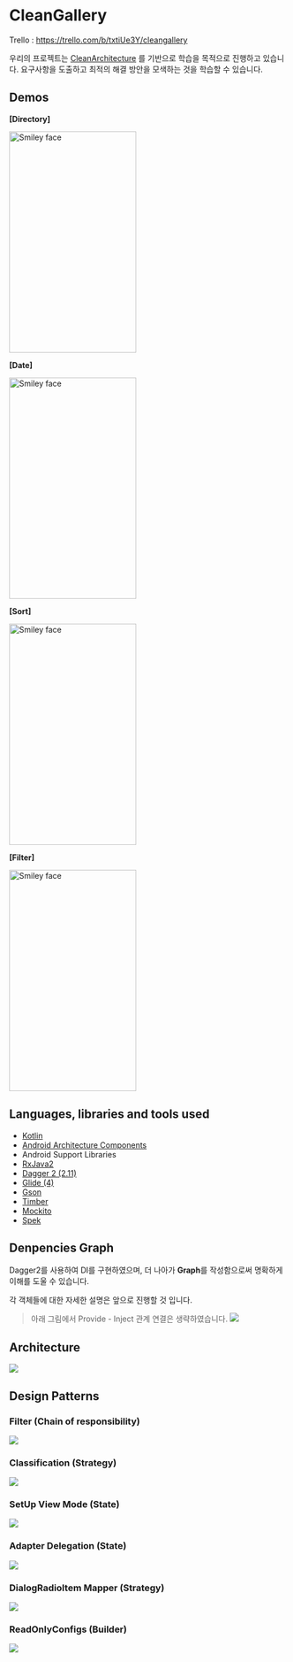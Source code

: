 # CleanGallery
Trello : https://trello.com/b/txtiUe3Y/cleangallery

우리의 프로젝트는 [CleanArchitecture](https://github.com/bufferapp/clean-architecture-components-boilerplate) 를 기반으로 학습을 목적으로 진행하고 있습니다.
요구사항을 도출하고 최적의 해결 방안을 모색하는 것을 학습할 수 있습니다.

## Demos
**[Directory]**

<img src="https://github.com/kimtaesu/CleanGallery/blob/master/document/directory.gif" alt="Smiley face" height="400" width="230">

**[Date]**

<img src="https://github.com/kimtaesu/CleanGallery/blob/master/document/date.gif" alt="Smiley face" height="400" width="230">

**[Sort]**

<img src="https://github.com/kimtaesu/CleanGallery/blob/master/document/sort.gif" alt="Smiley face" height="400" width="230">

**[Filter]**

<img src="https://github.com/kimtaesu/CleanGallery/blob/master/document/filter.gif" alt="Smiley face" height="400" width="230">

## Languages, libraries and tools used

* [Kotlin](https://kotlinlang.org/)
* [Android Architecture Components](https://developer.android.com/topic/libraries/architecture/index.html)
* Android Support Libraries
* [RxJava2](https://github.com/ReactiveX/RxJava/wiki/What's-different-in-2.0)
* [Dagger 2 (2.11)](https://github.com/google/dagger)
* [Glide (4)](https://github.com/bumptech/glide)
* [Gson](https://github.com/google/gson)
* [Timber](https://github.com/JakeWharton/timber)
* [Mockito](http://site.mockito.org/)
* [Spek](https://github.com/spekframework/spek)

## Denpencies Graph
Dagger2를 사용하여 DI를 구현하였으며, 더 나아가 **Graph**를 작성함으로써 명확하게 이해를 도울 수 있습니다.

각 객체들에 대한 자세한 설명은 앞으로 진행할 것 입니다.
> 아래 그림에서 Provide - Inject 관계 연결은 생략하였습니다.
![](https://raw.githubusercontent.com/kimtaesu/CleanGallery/master/document/di.jpg)

## Architecture
![](https://github.com/kimtaesu/CleanGallery/blob/master/document/architenture.jpg)

## Design Patterns
### Filter (Chain of responsibility)

![](https://github.com/kimtaesu/CleanGallery/blob/master/document/design_pattern_chainOfResponsibility.jpg)

### Classification (Strategy)

![](https://github.com/kimtaesu/CleanGallery/blob/master/document/design_pattern_strategy.jpg)

### SetUp View Mode (State)

![](https://github.com/kimtaesu/CleanGallery/blob/master/document/design_pattern_state.jpg)

### Adapter Delegation (State)

![](https://github.com/kimtaesu/CleanGallery/blob/master/document/design_pattern_state2.jpg)

### DialogRadioItem Mapper (Strategy)

![](https://github.com/kimtaesu/CleanGallery/blob/master/document/design_pattern_strategy2.jpg)

### ReadOnlyConfigs (Builder)

![](https://github.com/kimtaesu/CleanGallery/blob/master/document/design_pattern_builder.jpg)
